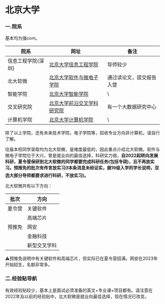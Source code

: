 # 北京大学

### 一.院系

基本均为强com。

| 院系               | 网址                                                         | 备注                     |
| ------------------ | ------------------------------------------------------------ | ------------------------ |
| 信息工程学院(深圳) | [北京大学信息工程学院 ](https://www.ece.pku.edu.cn/index.htm) | 导师较少                 |
| 北大软微           | [北京大学软件与微电子学院](https://www.ss.pku.edu.cn/overview/) | 通过读论文，提交报告入营 |
| 智能学院           | [北京大学智能学院](https://sai.pku.edu.cn/index.htm)         | \                        |
| 交叉研究院         | [北京大学前沿交叉学科研究院](http://www.aais.pku.edu.cn/)    | 有一个大数据研究中心     |
| 计算机学院         | [北京大学计算机学院](https://cs.pku.edu.cn/)                 | \                        |

除了以上学院，还有未来技术学院，电子学院等，招收专业方向非计算机，请自行了解。

往届本校同学录取均为北大软微，是难度最低的，因此重点介绍北大软微。软件与微电子学院位于大兴，曾是就业向的最佳选择，科研实力弱，**自2022起转向发展科研，夏令营保研到北大软微的同学都要完成科研任务(包括专硕)，且不再放实习。预推免的批次有传言放实习(❗本条消息未经证实，据19级入学的学长说明，双选大部分导师都要求进行科研，不放实习)。**

北大软微共有以下方向：

| 批次   | 方向         |
| ------ | ------------ |
| 夏令营 | 关键软件     |
|        | 高端芯片     |
| 预推免 | 网安         |
|        | 金融科技     |
|        | 新型交叉学科 |

⚠预推免说明中有关键软件和高端芯片，但实际已在夏令营招满。网安在2023年开始招生，名额非常多。

### 二.经验贴导航

有效经验贴较少，基本上是面试必须准备的英文+专业课+项目都有。请注意在2022年及以前的经验贴中，北大软微是就业向最佳选择，现在情况已改变。
